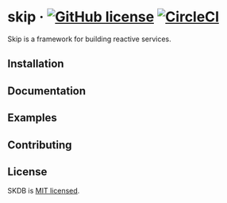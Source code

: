 # skip &middot; [![GitHub license](https://img.shields.io/badge/license-MIT-blue.svg)](https://github.com/skiplabs/skip/blob/main/LICENSE) [![CircleCI](https://dl.circleci.com/status-badge/img/gh/SkipLabs/skip/tree/main.svg?style=svg)](https://dl.circleci.com/status-badge/redirect/gh/SkipLabs/skip/tree/main)

Skip is a framework for building reactive services.

## Installation

## Documentation

## Examples

## Contributing

## License

SKDB is [MIT licensed](./LICENSE).
